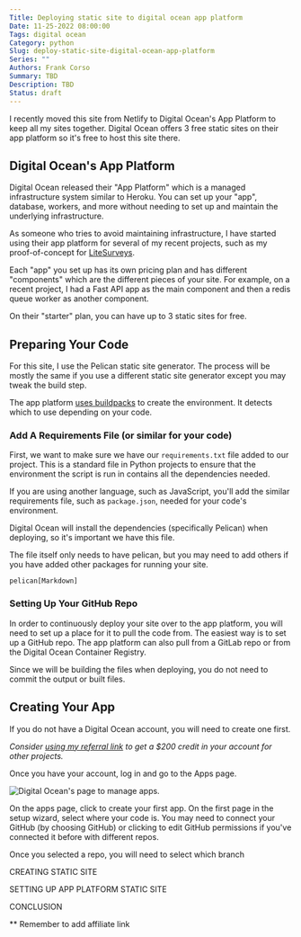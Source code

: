```yaml
---
Title: Deploying static site to digital ocean app platform
Date: 11-25-2022 08:00:00
Tags: digital ocean
Category: python
Slug: deploy-static-site-digital-ocean-app-platform
Series: ""
Authors: Frank Corso
Summary: TBD
Description: TBD
Status: draft
---
```

I recently moved this site from Netlify to Digital Ocean's App Platform to keep all my sites together. Digital Ocean offers 3 free static sites on their app platform so it's free to host this site there.

## Digital Ocean's App Platform

Digital Ocean released their "App Platform" which is a managed infrastructure system similar to Heroku. You can set up your "app", database, workers, and more without needing to set up and maintain the underlying infrastructure.

As someone who tries to avoid maintaining infrastructure, I have started using their app platform for several of my recent projects, such as my proof-of-concept for [LiteSurveys](https://litesurveys.com). 

Each "app" you set up has its own pricing plan and has different "components" which are the different pieces of your site. For example, on a recent project, I had a Fast API app as the main component and then a redis queue worker as another component. 

On their "starter" plan, you can have up to 3 static sites for free.

## Preparing Your Code

For this site, I use the Pelican static site generator. The process will be mostly the same if you use a different static site generator except you may tweak the build step.

The app platform [uses buildpacks](https://docs.digitalocean.com/products/app-platform/reference/buildpacks/) to create the environment. It detects which to use depending on your code.

### Add A Requirements File (or similar for your code)

First, we want to make sure we have our `requirements.txt` file added to our project. This is a standard file in Python projects to ensure that the environment the script is run in contains all the dependencies needed.

If you are using another language, such as JavaScript, you'll add the similar requirements file, such as `package.json`, needed for your code's environment.

Digital Ocean will install the dependencies (specifically Pelican) when deploying, so it's important we have this file.

The file itself only needs to have pelican, but you may need to add others if you have added other packages for running your site.

```
pelican[Markdown]
```

### Setting Up Your GitHub Repo

In order to continuously deploy your site over to the app platform, you will need to set up a place for it to pull the code from. The easiest way is to set up a GitHub repo. The app platform can also pull from a GitLab repo or from the Digital Ocean Container Registry.

Since we will be building the files when deploying, you do not need to commit the output or built files. 

## Creating Your App

If you do not have a Digital Ocean account, you will need to create one first.

_Consider [using my referral link](https://m.do.co/c/f21fe7d1f89d) to get a $200 credit in your account for other projects._

Once you have your account, log in and go to the Apps page.

![Digital Ocean's page to manage apps.]({static}/images/digital-ocean-app-platform.png)

On the apps page, click to create your first app. On the first page in the setup wizard, select where your code is. You may need to connect your GitHub (by choosing GitHub) or clicking to edit GitHub permissions if you've connected it before with different repos.

Once you selected a repo, you will need to select which branch

CREATING STATIC SITE

SETTING UP APP PLATFORM STATIC SITE

CONCLUSION



\*\* Remember to add affiliate link